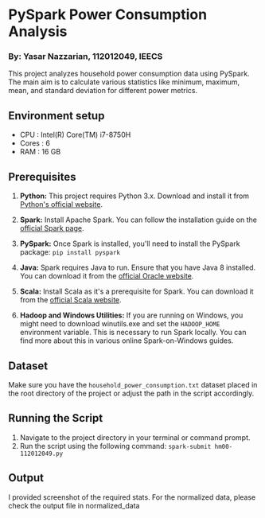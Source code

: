 # PySpark Power Consumption Analysis

### By: Yasar Nazzarian, 112012049, IEECS

This project analyzes household power consumption data using PySpark. The main aim is to calculate various statistics like minimum, maximum, mean, and standard deviation for different power metrics.


## Environment setup
* CPU : Intel(R) Core(TM) i7-8750H
* Cores : 6
* RAM : 16 GB
## Prerequisites

1. **Python:** This project requires Python 3.x. Download and install it from [Python's official website](https://www.python.org/downloads/).
2. **Spark:** Install Apache Spark. You can follow the installation guide on the [official Spark page](https://spark.apache.org/downloads.html).
3. **PySpark:** Once Spark is installed, you'll need to install the PySpark package:
`pip install pyspark`

4. **Java:** Spark requires Java to run. Ensure that you have Java 8 installed. You can download it from the [official Oracle website](https://www.oracle.com/java/technologies/javase/javase-jdk8-downloads.html).

5. **Scala:** Install Scala as it's a prerequisite for Spark. You can download it from the [official Scala website](https://www.scala-lang.org/download/).

6. **Hadoop and Windows Utilities:** If you are running on Windows, you might need to download winutils.exe and set the `HADOOP_HOME` environment variable. This is necessary to run Spark locally. You can find more about this in various online Spark-on-Windows guides.

## Dataset

Make sure you have the `household_power_consumption.txt` dataset placed in the root directory of the project or adjust the path in the script accordingly.

## Running the Script

1. Navigate to the project directory in your terminal or command prompt.
2. Run the script using the following command:
`spark-submit hm00-112012049.py`

## Output
I provided screenshot of the required stats.
For the normalized data, please check the output file in normalized_data
